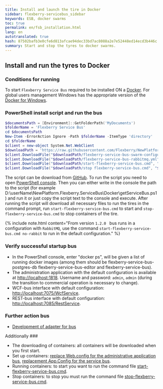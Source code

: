 ```yaml
--- 
title: Install and launch the tire in Docker 
sidebar: flexberry-servicebus_sidebar 
keywords: ESB, docker swarms 
toc: true 
permalink: en/fsb_installation.html 
lang: en 
autotranslated: true 
hash: 87502bafb3e0cfe6d813afcae94dec33bd7ac8088a2e7e52448ed14ecd3b446c 
summary: Start and stop the tyres to docker swarms. 
--- 
```


## Install and run the tyres to Docker 

### Conditions for running 

To start `Flexberry Service Bus` required to be installed ON a [Docker](https://docs.docker.com). For global users management Windows has the appropriate version of the [Docker for Windows](https://docs.docker.com/docker-for-windows/install/). 

### PowerShell install script and run the bus 

```powershell
$documentsPath = [Environment]::GetFolderPath('MyDocuments')
$folderName = 'Flexberry Service Bus'
cd $documentsPath
New-Item -ErrorAction Ignore -Path $folderName -ItemType 'directory'
cd $folderName
$client = new-object System.Net.WebClient
$downloadPath = 'https://raw.githubusercontent.com/Flexberry/NewPlatform.Flexberry.ServiceBus/develop/Docker' 
$client.DownloadFile("$downloadPath/flexberry-service-bus-swarm-configuration.yml", "$pwd\flexberry-service-bus-swarm-configuration.yml")
$client.DownloadFile("$downloadPath/flexberry-service-bus-rabbitmq.yml", "$pwd\flexberry-service-bus-rabbitmq.yml")
$client.DownloadFile("$downloadPath/start-flexberry-service-bus.cmd", "$pwd\start-flexberry-service-bus.cmd")
$client.DownloadFile("$downloadPath/stop flexberry-service-bus.cmd", "$pwd\stop-flexberry-service-bus.cmd")
``` 

The script can be download from [GitHub](https://raw.githubusercontent.com/Flexberry/NewPlatform.Flexberry.ServiceBus/develop/Docker/getServiceBus.ps1). 
To run the script you need to open [PowerShell console](https://docs.microsoft.com/ru-ru/powershell/scripting/setup/starting-windows-powershell?view=powershell-6). Then you can either write in the console the path to the script (for example D:\userName\NewPlatform.Flexberry.ServiceBus\Docker\getServiceBus.ps1) and run it or just copy the script text to the console and execute. 
After running the script will download all necessary files to run the tires in the command prompt, run `start-flexberry-service-bus.cmd` to start and `stop-flexberry-service-bus.cmd` to stop containers of the tire. 

{% include note.html content="From version `1.2.0 ` bus runs in a configuration with `RabbitMQ`, use the command `start-flexberry-service-bus.cmd no-rabbit` to run in the default configuration." %} 

### Verify successful startup bus 

* In the PowerShell console, enter "docker ps", will be given a list of running docker images (among them should be flexberry-service-bus-postgres-db flexberry-service-bus-editor and flexberry-service-bus). 
* The administration application with the default configuration is available at <http://localhost:1818>. Username and password: `admin`, `admin` (during the transition to commercial operation is necessary to change). 
* WCF-bus interface with default configuration: <http://localhost:7075/WcfService>. 
* REST-bus interface with default configuration: <http://localhost:7085/RestService>. 

### Further action bus 

* [Development of adapter for bus](fsb_adapters.html) 

Additionally ### 

* The downloading of containers: all containers will be downloaded when you first start. 
* Set up containers: 
[replace Web.config for the administrative application bus](fsb_editor.html), [replacement App.Config for the service bus](fsb_service.html). 
* Running containers: 
to start you want to run the command file [start-flexberry-service-bus.cmd](https://github.com/Flexberry/NewPlatform.Flexberry.ServiceBus/blob/develop/Docker/start-flexberry-service-bus.cmd).
* Stop containers: 
to stop you must run the command file [stop-flexberry-service-bus.cmd](https://github.com/Flexberry/NewPlatform.Flexberry.ServiceBus/blob/develop/Docker/stop-flexberry-service-bus.cmd). 



